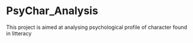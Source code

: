 # PsyChar_Analysis
This project is aimed at analysing psychological profile of character found in litteracy
